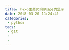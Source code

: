 ```yaml
---
title: hexo主题实现多级分类显示
date: 2018-03-20 11:24:40
categories: 
 - python
tags:
 - git
 - 
 - 
---
```

